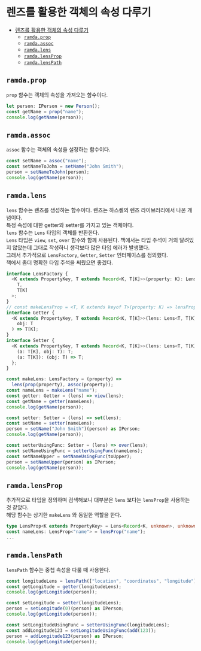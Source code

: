 # 렌즈를 활용한 객체의 속성 다루기

- [렌즈를 활용한 객체의 속성 다루기](#렌즈를-활용한-객체의-속성-다루기)
  - [`ramda.prop`](#ramdaprop)
  - [`ramda.assoc`](#ramdaassoc)
  - [`ramda.lens`](#ramdalens)
  - [`ramda.lensProp`](#ramdalensprop)
  - [`ramda.lensPath`](#ramdalenspath)

## `ramda.prop`

`prop` 함수는 객체의 속성을 가져오는 함수이다.

```ts
let person: IPerson = new Person();
const getName = prop("name");
console.log(getName(person));
```

## `ramda.assoc`

`assoc` 함수는 객체의 속성을 설정하는 함수이다.

```ts
const setName = assoc("name");
const setNameToJohn = setName("John Smith");
person = setNameToJohn(person);
console.log(getName(person));
```

## `ramda.lens`

`lens` 함수는 렌즈를 생성하는 함수이다.
렌즈는 하스켈의 렌즈 라이브러리에서 나온 개념이다.  
특정 속성에 대한 getter와 setter를 가지고 있는 객체이다.  
`lens` 함수는 `Lens` 타입의 객체를 반환한다.  
`Lens` 타입은 `view`, `set`, `over` 함수와 함께 사용된다.
책에서는 타입 주석이 거의 달려있지 않았는데 그대로 작성하니 생각보다 많은 타입 에러가 발생했다.  
그래서 추가적으로 `LensFactory`, `Getter`, `Setter` 인터페이스를 정의했다.  
책에서 좀더 명확한 타입 주석을 써줬으면 좋겠다.

```ts
interface LensFactory {
  <K extends PropertyKey, T extends Record<K, T[K]>>(property: K): Lens<
    T,
    T[K]
  >;
}
// const makeLensProp = <T, K extends keyof T>(property: K) => lensProp<T>(property);
interface Getter {
  <K extends PropertyKey, T extends Record<K, T[K]>>(lens: Lens<T, T[K]>): (
    obj: T
  ) => T[K];
}
interface Setter {
  <K extends PropertyKey, T extends Record<K, T[K]>>(lens: Lens<T, T[K]>): {
    (a: T[K], obj: T): T;
    (a: T[K]): (obj: T) => T;
  };
}

const makeLens: LensFactory = (property) =>
  lens(prop(property), assoc(property));
const nameLens = makeLens("name");
const getter: Getter = (lens) => view(lens);
const getName = getter(nameLens);
console.log(getName(person));

const setter: Setter = (lens) => set(lens);
const setName = setter(nameLens);
person = setName("John Smith")(person) as IPerson;
console.log(getName(person));

const setterUsingFunc: Setter = (lens) => over(lens);
const setNameUsingFunc = setterUsingFunc(nameLens);
const setNameUpper = setNameUsingFunc(toUpper);
person = setNameUpper(person) as IPerson;
console.log(getName(person));
```

## `ramda.lensProp`

추가적으로 타입을 정의하며 검색해보니 대부분은 `lens` 보다는 `lensProp`을 사용하는 것 같았다.  
해당 함수는 상기한 `makeLens` 와 동일한 역할을 한다.

```ts
type LensProp<K extends PropertyKey> = Lens<Record<K, unknown>, unknown>;
const nameLens: LensProp<"name"> = lensProp("name");
...
```

## `ramda.lensPath`

`lensPath` 함수는 중첩 속성을 다룰 때 사용한다.

```ts
const longitudeLens = lensPath(["location", "coordinates", "longitude"]);
const getLongitude = getter(longitudeLens);
console.log(getLongitude(person));

const setLongitude = setter(longitudeLens);
person = setLongitude(0)(person) as IPerson;
console.log(getLongitude(person));

const setLongitudeUsingFunc = setterUsingFunc(longitudeLens);
const addLongitude123 = setLongitudeUsingFunc(add(123));
person = addLongitude123(person) as IPerson;
console.log(getLongitude(person));
```
